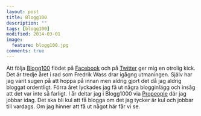 ```yaml
---
layout: post
title: Blogg100
description: ""
tags: [blogg100]
modified: 2014-03-01
image:
  feature: blogg100.jpg
comments: true
---
```


Att följa <a href="http://bisonblog.se/blogg100/">Blogg100</a> flödet på <a href="https://www.facebook.com/hashtag/blogg100?source=feed_text">Facebook</a> och på <a href="https://twitter.com/search?q=%23blogg100&src=tyah&f=realtime">Twitter</a> ger mig  en otrolig kick. Det är tredje året i rad som Fredrik Wass drar igågng utmaningen. Själv har jag varit sugen på att hoppa på innan men aldrig gjort det då jag aldrig bloggat ordentligt. Förra året lyckades jag få ut några blogginlägg och insåg att det var inte så farligt. 
I år deltar jag i Blogg1000 via <a href="http://wearepropeople.se/blog" title="Propeople - Drupalbyrå">Propeople</a> där jag jobbar idag. Det ska bli kul att få blogga om det jag tycker är kul och jobbar till vardags. Om jag hinner att få ut något här får vi se.

